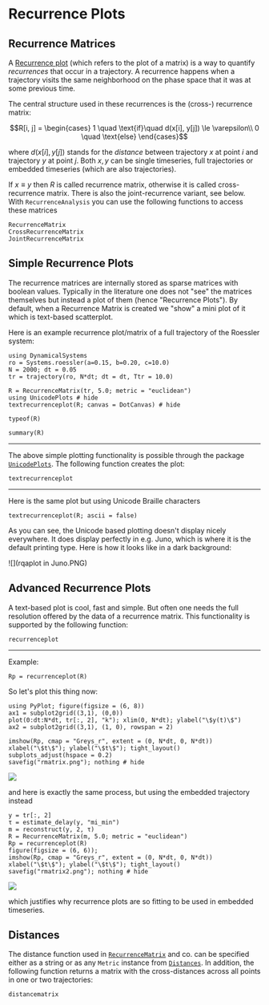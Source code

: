 # Recurrence Plots
## Recurrence Matrices

A [Recurrence plot](https://en.wikipedia.org/wiki/Recurrence_plot) (which refers to the plot of a matrix) is a way to quantify *recurrences* that occur in a trajectory. A recurrence happens when a trajectory visits the same neighborhood on the phase space that it was at some previous time.

The central structure used in these recurrences is the (cross-) recurrence matrix:
```math
R[i, j] = \begin{cases}
1 \quad \text{if}\quad d(x[i], y[j]) \le \varepsilon\\
0 \quad \text{else}
\end{cases}
```
where $d(x[i], y[j])$ stands for the _distance_ between trajectory $x$ at point $i$ and trajectory $y$ at point $j$. Both $x, y$ can be single timeseries, full trajectories or embedded timeseries (which are also trajectories).

If $x\equiv y$ then $R$ is called recurrence matrix, otherwise it is called cross-recurrence matrix. There is also the joint-recurrence variant, see below.
With `RecurrenceAnalysis` you can use the following functions to access these matrices
```@docs
RecurrenceMatrix
CrossRecurrenceMatrix
JointRecurrenceMatrix
```

## Simple Recurrence Plots
The recurrence matrices are internally stored as sparse matrices with boolean values. Typically in the literature one does not "see" the matrices themselves but instead a plot of them (hence "Recurrence Plots"). By default, when a Recurrence Matrix is created we "show" a mini plot of it which is text-based scatterplot.

Here is an example recurrence plot/matrix of a full trajectory of the Roessler system:
```@example recurrence
using DynamicalSystems
ro = Systems.roessler(a=0.15, b=0.20, c=10.0)
N = 2000; dt = 0.05
tr = trajectory(ro, N*dt; dt = dt, Ttr = 10.0)

R = RecurrenceMatrix(tr, 5.0; metric = "euclidean")
using UnicodePlots # hide
textrecurrenceplot(R; canvas = DotCanvas) # hide
```
```@example recurrence
typeof(R)
```
```@example recurrence
summary(R)
```

---

The above simple plotting functionality is possible through the package [`UnicodePlots`](https://github.com/Evizero/UnicodePlots.jl). The following function creates the plot:
```@docs
textrecurrenceplot
```

---

Here is the same plot but using Unicode Braille characters
```@example recurrence
textrecurrenceplot(R; ascii = false)
```

As you can see, the Unicode based plotting doesn't display nicely everywhere. It does display perfectly in e.g. Juno, which is where it is the default printing type. Here is how it looks like in a dark background:

![](rqaplot in Juno.PNG)

## Advanced Recurrence Plots
A text-based plot is cool, fast and simple. But often one needs the full resolution offered by the data of a recurrence matrix. This functionality is supported by the following function:
```@docs
recurrenceplot
```

---

Example:

```@example recurrence
Rp = recurrenceplot(R)
```

So let's plot this thing now:
```@example recurrence
using PyPlot; figure(figsize = (6, 8))
ax1 = subplot2grid((3,1), (0,0))
plot(0:dt:N*dt, tr[:, 2], "k"); xlim(0, N*dt); ylabel("\$y(t)\$")
ax2 = subplot2grid((3,1), (1, 0), rowspan = 2)

imshow(Rp, cmap = "Greys_r", extent = (0, N*dt, 0, N*dt))
xlabel("\$t\$"); ylabel("\$t\$"); tight_layout()
subplots_adjust(hspace = 0.2)
savefig("rmatrix.png"); nothing # hide
```
![](rmatrix.png)

and here is exactly the same process, but using the embedded trajectory instead
```@example recurrence
y = tr[:, 2]
τ = estimate_delay(y, "mi_min")
m = reconstruct(y, 2, τ)
R = RecurrenceMatrix(m, 5.0; metric = "euclidean")
Rp = recurrenceplot(R)
figure(figsize = (6, 6));
imshow(Rp, cmap = "Greys_r", extent = (0, N*dt, 0, N*dt))
xlabel("\$t\$"); ylabel("\$t\$"); tight_layout()
savefig("rmatrix2.png"); nothing # hide
```
![](rmatrix2.png)

which justifies why recurrence plots are so fitting to be used in embedded timeseries.

## Distances
The distance function used in [`RecurrenceMatrix`](@ref) and co. can be specified either as a string or as any `Metric` instance from [`Distances`](https://github.com/JuliaStats/Distances.jl). In addition, the following function returns a matrix with the cross-distances across all points in one or two trajectories:
```@docs
distancematrix
```
